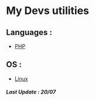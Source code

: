 # My Devs utilities

## Languages : 

+ [PHP](/Languages/PHP.md)

## OS :

+ [Linux](/Linux/linux.md)

##### Last Update : 20/07